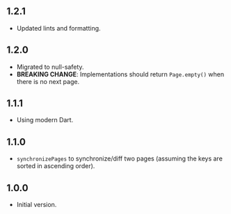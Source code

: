 ## 1.2.1

- Updated lints and formatting.

## 1.2.0

- Migrated to null-safety.
- **BREAKING CHANGE**: Implementations should return `Page.empty()` when there is no next page.

## 1.1.1

- Using modern Dart.

## 1.1.0

- `synchronizePages` to synchronize/diff two pages (assuming the keys are sorted in ascending order).

## 1.0.0

- Initial version.
